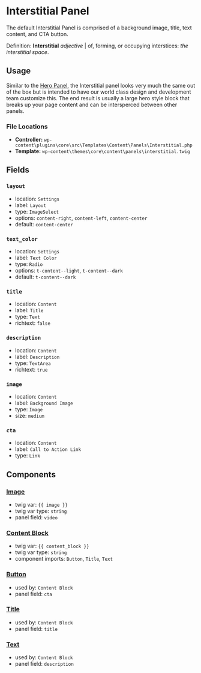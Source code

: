 # Interstitial Panel

The default Interstitial Panel is comprised of a background image, title, text content, and CTA button.

Definition: **Interstitial** _adjective_ | of, forming, or occupying interstices: _the interstitial space_.

## Usage

Similar to the [Hero Panel](/components_docs/hero), the Interstitial panel looks very much the same out of the box but is intended to have our world class design and development team customize this. The end result is usually a large hero style block that breaks up your page content and can be intersperced between other panels.

### File Locations

* **Controller:** `wp-content\plugins\core\src\Templates\Content\Panels\Interstitial.php`
* **Template:** `wp-content\themes\core\content\panels\interstitial.twig`


## Fields

### `layout`
* location: `Settings`
* label: `Layout`
* type: `ImageSelect`
* options: `content-right`, `content-left`, `content-center`
* default: `content-center`

### `text_color`
* location: `Settings`
* label: `Text Color`
* type: `Radio`
* options: `t-content--light`, `t-content--dark`
* default: `t-content--dark`

### `title`
* location: `Content`
* label: `Title`
* type: `Text`
* richtext: `false`

### `description`
* location: `Content`
* label: `Description`
* type: `TextArea`
* richtext: `true`

### `image`
* location: `Content`
* label: `Background Image`
* type: `Image`
* size: `medium`

### `cta`
* location: `Content`
* label: `Call to Action Link`
* type: `Link`

## Components

### [Image](/components_docs/image)
* twig var: `{{ image }}`
* twig var type: `string`
* panel field: `video`

### [Content Block](/docs/theme/components/content_block.md)
* twig var: `{{ content_block }}`
* twig var type: `string`
* component imports: `Button`, `Title`, `Text`

### [Button](/docs/theme/components/button.md)
* used by: `Content Block`
* panel field: `cta`

### [Title](/docs/theme/components/title.md)
* used by: `Content Block`
* panel field: `title`

### [Text](/docs/theme/components/text.md)
* used by: `Content Block`
* panel field: `description`